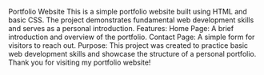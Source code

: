 Portfolio Website
This is a simple portfolio website built using HTML and basic CSS. The project demonstrates fundamental web development skills and serves as a personal introduction.
Features:
Home Page: A brief introduction and overview of the portfolio.
Contact Page: A simple form for visitors to reach out.
Purpose:
This project was created to practice basic web development skills and showcase the structure of a personal portfolio.
Thank you for visiting my portfolio website!
